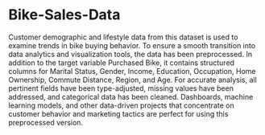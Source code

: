 # Bike-Sales-Data
Customer demographic and lifestyle data from this dataset is used to examine trends in bike buying behavior. To ensure a smooth transition into data analytics and visualization tools, the data has been preprocessed. In addition to the target variable Purchased Bike, it contains structured columns for Marital Status, Gender, Income, Education, Occupation, Home Ownership, Commute Distance, Region, and Age. For accurate analysis, all pertinent fields have been type-adjusted, missing values have been addressed, and categorical data has been cleaned. Dashboards, machine learning models, and other data-driven projects that concentrate on customer behavior and marketing tactics are perfect for using this preprocessed version.
